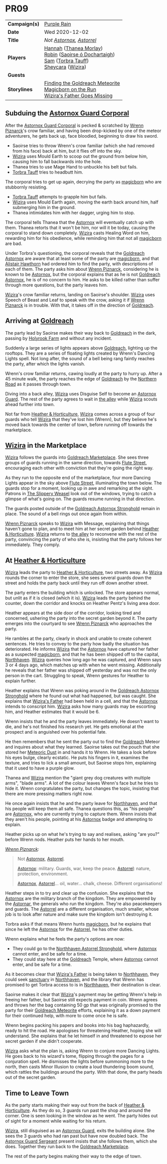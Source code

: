 # PR09

|||
| --- | --- |
| **Campaign(s)** | [Purple Rain](../campaigns/C1-purple-rain.md) | session.3
| **Date** | Wed 2020-12-02 |
| **Title** | *Not [Astornox](../organisations/government/astornox/astornox.md), [Astorrel](../organisations/government/astorrel/astorrel.md)* |
| **Players** | [Hannah](../players/hannah.md) ([Thanea Morlay](../characters/thanea-morlay.md))<br>[Robin](../players/robin.md) ([Saoirse ó Dochartaigh](../characters/saoirse-o-dochartaigh.md))<br>[Sam](../players/sam.md) ([Torbra Tauff](../characters/torbra-tauff.md))<br>[Sheycara](../players/sheycara.md) ([Wizira](../characters/wizira.md)) |
| **Guests** | |
| **Storylines** | [Finding the Goldreach Meteorite](../storylines/ended/finding-the-goldreach-meteorite.md)<br>[Magicborn on the Run](../storylines/ended/magicborn-on-the-run.md)<br>[Wizira's Father Goes Missing](../storylines/ended/wiziras-father-goes-missing.md) |

## Subduing the [Astornox Guard Corporal](../organisations/government/astornox/ranks/astornox-guard-corporal.md)

After the [Astornox Guard Corporal](../organisations/government/astornox/ranks/astornox-guard-corporal.md) is pecked & scratched by [Wrenn Piznarck](../characters/wrenn-piznarck.md)'s crow familiar, and having been drop-kicked by one of the meteor adventurers, he gets back up, face bloodied, beginning to draw his sword.

- Saoirse tries to throw Wrenn's crow familiar (which she had removed from his face) back at him, but it flies off into the sky.
- [Wizira](../characters/wizira.md) uses Mould Earth to scoop out the ground from below him, causing him to fall backwards into the hole.
- Thanea tries to use Mage Hand to unbuckle his belt but fails.
- [Torbra Tauff](../characters/torbra-tauff.md) tries to headbutt him.

The corporal tries to get up again, decrying the party as [magicborn](../civilisations/kingdom-of-astor/magicborn.md) who are stubbornly resisting.

- [Torbra Tauff](../characters/torbra-tauff.md) attempts to grapple him but fails.
- [Wizira](../characters/wizira.md) uses Mould Earth again, moving the earth back around him, half submerging him in the ground.
- Thanea intimidates him with her dagger, urging him to stop.

The corporal tells Thanea that the [Astornox](../organisations/government/astornox/astornox.md) will eventually catch up with them. Thanea retorts that it won't be him, nor will it be today, causing the corporal to stand down completely. [Wizira](../characters/wizira.md) casts Healing Word on him, rewarding him for his obedience, while reminding him that not all [magicborn](../civilisations/kingdom-of-astor/magicborn.md) are bad.

Under Torbra's questioning, the corporal reveals that the [Goldreach](../civilisations/kingdom-of-astor/SETTLEMENTS/GOLDREACH/README.md) [Astornox](../organisations/government/astornox/astornox.md) are aware that at least some of the party are [magicborn](../civilisations/kingdom-of-astor/magicborn.md), and that [Alistair Hawthorn](../characters/alistair-hawthorn.md) had ordered him to find the party, with descriptions of each of them. The party asks him about [Wrenn Piznarck](../characters/wrenn-piznarck.md), considering he is known to be [Astornox](../organisations/government/astornox/astornox.md), but the corporal explains that as he is not [Goldreach](../civilisations/kingdom-of-astor/SETTLEMENTS/GOLDREACH/README.md) [Astornox](../organisations/government/astornox/astornox.md), he is of no concern to him. He asks to be killed rather than suffer through more questions, but the party leaves him.

[Wizira](../characters/wizira.md)'s crow familiar returns, landing on Saoirse's shoulder. [Wizira](../characters/wizira.md) uses Speech of Beast and Leaf to speak with the crow, asking it if [Wrenn Piznarck](../characters/wrenn-piznarck.md) is in trouble. With that, it takes off in the direction of [Goldreach](../civilisations/kingdom-of-astor/SETTLEMENTS/GOLDREACH/README.md).

## Arriving at [Goldreach](../civilisations/kingdom-of-astor/SETTLEMENTS/GOLDREACH/README.md)

The party lead by Saoirse makes their way back to [Goldreach](../civilisations/kingdom-of-astor/SETTLEMENTS/GOLDREACH/README.md) in the dark, passing by [Holyrook Farm](../civilisations/kingdom-of-astor/SETTLEMENTS/GOLDREACH/holyrook-farm.md) and without any incident.

Suddenly a large series of lights appears above [Goldreach](../civilisations/kingdom-of-astor/SETTLEMENTS/GOLDREACH/README.md), lighting up the rooftops. They are a series of floating lights created by Wrenn's Dancing Lights spell. Not long after, the sound of a bell being rang faintly reaches the party, after which the lights vanish.

Wrenn's crow familiar returns, cawing loudly at the party to hurry up. After a 45 minute walk, the party reaches the edge of [Goldreach](../civilisations/kingdom-of-astor/SETTLEMENTS/GOLDREACH/README.md) by the [Northern Road](../places/roads/northern-road.md) as it passes through town.

Diving into a back alley, [Wizira](../characters/wizira.md) uses Disguise Self to become an [Astornox Guard](../organisations/government/astornox/ranks/astornox-guard.md). The rest of the party agrees to wait in [the alley](../places/buildings/shops/the-alley.md) while [Wizira](../characters/wizira.md) scouts ahead further into town.

Not far from [Heather & Horticulture](../civilisations/kingdom-of-astor/SETTLEMENTS/GOLDREACH/heather-and-horticulture.md), [Wizira](../characters/wizira.md) comes across a group of four guards who tell [Wizira](../characters/wizira.md) that they've lost him (Wrenn), but they believe he's moved back towards the center of town, before running off towards the marketplace.

## [Wizira](../characters/wizira.md) in the Marketplace

[Wizira](../characters/wizira.md) follows the guards into [Goldreach Marketplace](../civilisations/kingdom-of-astor/SETTLEMENTS/GOLDREACH/goldreach-marketplace.md). She sees three groups of guards running in the same direction, towards [Flute Street](../civilisations/kingdom-of-astor/SETTLEMENTS/GOLDREACH/flute-street.md), encouraging each other with conviction that they're going the right way.

As they run to the opposite end of the marketplace, four more Dancing Lights appear in the sky above [Flute Street](../civilisations/kingdom-of-astor/SETTLEMENTS/GOLDREACH/flute-street.md), illuminating the town below. The guards stop for a moment, looking up in awe and remarking at the sight. Patrons in [The Slippery Weasel](../civilisations/kingdom-of-astor/SETTLEMENTS/GOLDREACH/the-slippery-weasel.md) look out of the windows, trying to catch a glimpse of what's going on. The guards resume running in that direction.

The guards posted outside of the [Goldreach Astornox Stronghold](../civilisations/kingdom-of-astor/SETTLEMENTS/GOLDREACH/goldreach-astornox-stronghold.md) remain in place. The sound of a bell rings out once again from within.

[Wrenn Piznarck](../characters/wrenn-piznarck.md) speaks to [Wizira](../characters/wizira.md) with Message, explaining that things haven't gone to plan, and to meet him at her secret garden behind [Heather & Horticulture](../civilisations/kingdom-of-astor/SETTLEMENTS/GOLDREACH/heather-and-horticulture.md). [Wizira](../characters/wizira.md) returns to [the alley](../places/buildings/shops/the-alley.md) to reconvene with the rest of the party, convincing the party of who she is, insisting that the party follows her immediately. They comply.

## At [Heather & Horticulture](../civilisations/kingdom-of-astor/SETTLEMENTS/GOLDREACH/heather-and-horticulture.md)

[Wizira](../characters/wizira.md) leads the party to [Heather & Horticulture](../civilisations/kingdom-of-astor/SETTLEMENTS/GOLDREACH/heather-and-horticulture.md), two streets away. As [Wizira](../characters/wizira.md) rounds the corner to enter the store, she sees several guards down the street and holds the party back until they run off down another street.

The party enters the building which is unlocked. The store appears normal, but unlit as if it is closed (which it is). [Wizira](../characters/wizira.md) leads the party behind the counter, down the corridor and knocks on Heather Pentz's living area door.

Heather appears at the side door of the corridor, looking tired and concerned, ushering the party into the secret garden beyond it. The party emerges into the courtyard to see [Wrenn Piznarck](../characters/wrenn-piznarck.md) who approaches the party.

He rambles at the party, clearly in shock and unable to create coherent sentences. He tries to convey to the party how badly the situation has deteriorated. He informs [Wizira](../characters/wizira.md) that the [Astornox](../organisations/government/astornox/astornox.md) have captured her father as a suspected [magicborn](../civilisations/kingdom-of-astor/magicborn.md), and that he has been shipped off to the capital, [Northhaven](../places/settlements/cities/northhaven.md). [Wizira](../characters/wizira.md) queries how long ago he was captured, and Wrenn says 3 or 4 days ago, which matches up with when he went missing. Additionally he reveals that her father was shipped off yesterday and was not the only person in the cart. Struggling to speak, Wrenn gestures for Heather to explain further.

Heather explains that Wrenn was poking around in the [Goldreach Astornox Stronghold](../civilisations/kingdom-of-astor/SETTLEMENTS/GOLDREACH/goldreach-astornox-stronghold.md) where he found out what had happened, but was caught. She explains that [Wizira's Father](../characters/wiziras-father.md) had been held in a cell, and that the [Astornox](../organisations/government/astornox/astornox.md) intends to conscript him. [Wizira](../characters/wizira.md) asks how many guards may be escorting him, and Heather estimates that it would be 6.

Wrenn insists that he and the party leaves immediately. He doesn't want to die, and he's not finished his research yet. He gets emotional at the prospect and is anguished over his potential fate.

He then remembers that he sent the party out to find the [Goldreach](../civilisations/kingdom-of-astor/SETTLEMENTS/GOLDREACH/README.md) Meteor and inquires about what they learned. Saoirse takes out the pouch that she stored her [Meteoric Dust](../items/meteoric/meteoric-dust.md) in and hands it to Wrenn. He takes a look before his eyes bulge, clearly ecstatic. He puts his fingers in it, examines the texture, and tries to lick a small amount, but Saoirse stops him, explaining that it used to have a purple glow.

Thanea and [Wizira](../characters/wizira.md) mention the "giant grey dog creatures with multiple arms", "blade arms". A lot of the colour leaves Wrenn's face but he tries to hide it. Wrenn congratulates the party, but changes the topic, insisting that there are more pressing matters right now.

He once again insists that he and the party leave for [Northhaven](../places/settlements/cities/northhaven.md), and that his people will keep them all safe. Thanea questions this, as "his people" are [Astornox](../organisations/government/astornox/astornox.md), who are currently trying to capture them. Wrenn insists that they aren't his people, pointing at his [Astornox](../organisations/government/astornox/astornox.md) badge and attempting to explain.

Heather picks up on what he's trying to say and realises, asking "are you?" before Wrenn nods. Heather puts her hands to her mouth.

*[Wrenn Piznarck](../characters/wrenn-piznarck.md):*
> Not [Astornox](../organisations/government/astornox/astornox.md), [Astorrel](../organisations/government/astorrel/astorrel.md).
>
> [Astornox](../organisations/government/astornox/astornox.md): military. Guards, war, keep the peace. [Astorrel](../organisations/government/astorrel/astorrel.md): nature, protection, environment.
>
> [Astornox](../organisations/government/astornox/astornox.md), [Astorrel](../organisations/government/astorrel/astorrel.md)... oil, water... chalk, cheese. Different organisations!

Heather steps in to try and clear up the confusion. She explains that the [Astornox](../organisations/government/astornox/astornox.md) are the military branch of the kingdom. They are empowered by the [Astornar](../organisations/government/astornar.md), the generals who run the kingdom. They're also peacekeepers and guards. The [Astorrel](../organisations/government/astorrel/astorrel.md) are a different organisation, much smaller, whose job is to look after nature and make sure the kingdom isn't destroying it.

Torbra asks if that means Wrenn hunts [magicborn](../civilisations/kingdom-of-astor/magicborn.md), but he explains that since he left the [Astornox](../organisations/government/astornox/astornox.md) for the [Astorrel](../organisations/government/astorrel/astorrel.md), he has other duties.

Wrenn explains what he feels the party's options are now:

- They could go to the [Northhaven Astorrel Stronghold](../places/settlements/strongholds/northhaven-astorrel-stronghold.md), where [Astornox](../organisations/government/astornox/astornox.md) cannot enter, and be safe for a time.
- They could stay here at the [Goldreach](../civilisations/kingdom-of-astor/SETTLEMENTS/GOLDREACH/README.md) Temple, where [Astornox](../organisations/government/astornox/astornox.md) cannot enter, and be safe for a time.

As it becomes clear that [Wizira's Father](../characters/wiziras-father.md) is being taken to [Northhaven](../places/settlements/cities/northhaven.md), they could seek [sanctuary](../organisations/government/astorrel/sanctuary.md) in [Northhaven](../places/settlements/cities/northhaven.md), and the library that Wrenn has promised to get Torbra access to is in [Northhaven](../places/settlements/cities/northhaven.md), their destination is clear.

Saoirse makes it clear that [Wizira](../characters/wizira.md)'s payment may be getting Wrenn's help in freeing her father, but Saoirse still expects payment in coin. Wrenn agrees and throws her the bag containing 50 gp that was originally promised to the party for their [Goldreach Meteorite](../items/meteoric/meteorites/goldreach-meteorite.md) efforts, explaining it as a down payment for their continued help, with more to come once he is safe.

Wrenn begins packing his papers and books into his bag haphazardly, ready to hit the road. He apologises for threatening Heather, hoping she will understand. She explains that he let himself in and threatened to expose her secret garden if she didn't cooperate.

[Wizira](../characters/wizira.md) asks what the plan is, asking Wrenn to conjure more Dancing Lights. He goes back to his wizard's tome, flipping through the pages for a conjuration spell. He dismisses the lights before summoning more to the north, then casts Minor Illusion to create a loud thundering boom sound, which rattles the buildings around the party. With that done, the party heads out of the secret garden.

## Time to Leave Town

As the party starts making their way out from the back of [Heather & Horticulture](../civilisations/kingdom-of-astor/SETTLEMENTS/GOLDREACH/heather-and-horticulture.md). As they do so, 3 guards run past the shop and around the corner. One is seen looking in the window as he went. The party hides out of sight for a moment while waiting for his return.

[Wizira](../characters/wizira.md), still disguised as an [Astornox Guard](../organisations/government/astornox/ranks/astornox-guard.md), exits the building alone. She sees the 3 guards who had ran past but have now doubled back. The [Astornox Guard Sergeant](../organisations/government/astornox/ranks/astornox-guard-sergeant.md) present insists that she follows them, which she does. Together they run back to the [Goldreach Marketplace](../civilisations/kingdom-of-astor/SETTLEMENTS/GOLDREACH/goldreach-marketplace.md).

The rest of the party begins making their way to the edge of town.
